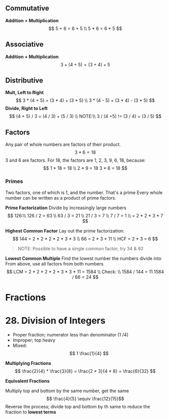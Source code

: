 ## Commutative 
**Addition + Multiplication**
$$
5 + 6 = 6 + 5  \\
5 * 6 = 6 * 5
$$
  
## Associative 
**Addition + Multiplication**
$$
3 + (4 + 5) = (3 + 4) + 5
$$

## Distributive
**Mult, Left to Right**
$$ 
3 * (4 + 5) = (3 * 4) + (3 * 5) \\
3 * (4 - 5) = (3 * 4) - (3 * 5)
$$
**Divide, Right to Left**
$$
(4 + 5) / 3 = (4 / 3) + (5 / 3) \\
NOTE:\\
 3 / (4 +5) != (3 / 4) + (3 / 5)
$$

## Factors
Any pair of whole numbers are factors of their product.
$$ 3 * 6 = 18 $$
3 and 6 are factors.
For 18, the factors are 1, 2, 3, 9, 6, 18, because:
$$
1 * 18 = 18 \\
2 * 9 = 18
3 * 6 = 18
$$

### Primes
Two factors, one of which is 1, and the number.  That's a prime
Every whole number can be written as a product of prime factors.

**Prime Factorization**
Divide by increasingly large numbers
$$
126:\\
126 / 2 = 63 \\
63 / 3 = 21 \\
21 / 3 = 7 \\
7 / 7 = 1  \\
= 2 * 2 * 3 * 7
$$

**Highest Common Factor**
Lay out the prime factorization:
$$
 144 = 2 * 2 * 2 * 2 * 3 * 3 \\
 66 = 2             * 3      * 11 \\
 HCF = 2 * 3 = 6
$$
> NOTE: Possible to have a single common factor; try 34 & 92

**Lowest Common Multiple**
Find the lowest number the numbers divide into 
From above, use all factors from both numbers
$$
LCM = 2 * 2 * 2 * 2 * 3 * 3 * 11 = 1584 \\
Check: \\
1584 / 144 = 11 
1584 / 66 = 24
$$

# Fractions
# 28. Division of Integers
- Proper fraction; numerator less than denominator (1 /4)
- Improper; top heavy
- Mixed: 
$$ 1  \frac{1}{4} $$

**Multiplying Fractions**
$$ \frac{2}{4} * \frac{3}{8} = \frac{2 * 3}{4 * 8} = \frac{6}{32} $$

**Equivalent Fractions**

Multiply top and bottom by the same number, get the same
$$ \frac{4}{5} \equiv \frac{12}{15}$$
Reverse the process; divide top and bottom by th same to reduce the fraction to **lowest terms**